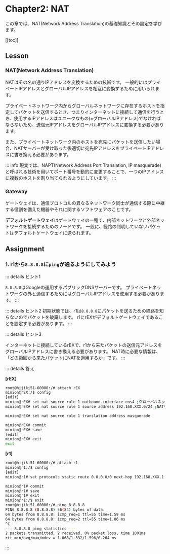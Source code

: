 # Chapter2: NAT

この章では、NAT(Network Address Translation)の基礎知識とその設定を学びます。

[[toc]]
## Lesson

### NAT(Network Address Translation)

NATはその名の通りIPアドレスを変換するための技術です。
一般的にはプライベートIPアドレスとグローバルIPアドレスを相互に変換するために用いられます。

プライベートネットワーク内からグローバルネットワークに存在するホストを指定してパケットを送信するとき、つまりインターネットに接続して通信を行うとき、使用するIPアドレスはユニークなもの(=グローバルIPアドレス)でなければならないため、送信元IPアドレスをグローバルIPアドレスに変換する必要があります。

また、プライベートネットワーク内のホストを宛先にパケットを送信したい場合、NATサーバーが受け取った後適切に宛先IPアドレスをプライベートIPアドレスに書き換える必要があります。

::: info
現実では、NAPT(Network Address Port Translation, IP masquerade)と呼ばれる技術を用いてポート番号を動的に変更することで、一つのIPアドレスに複数のホストを割り当てられるようにしています。
::: 
### Gateway

ゲートウェイは、通信プロトコルの異なるネットワーク同士が通信する際に中継する役割を備えた機器やそれに関するソフトウェアのことです。

**デフォルトゲートウェイ**はゲートウェイの一種で、内部ネットワークと外部ネットワークを接続するためのノードです。
一般に、経路の判明していないパケットはデフォルトゲートウェイに送られます。


## Assignment

### 1. r1から`8.8.8.8`に`ping`が通るようにしてみよう

::: details ヒント1

`8.8.8.8`はGoogleの運用するパブリックDNSサーバーです。
プライベートネットワークの外と通信するためにはグローバルIPアドレスを使用する必要があります。
:::

::: details ヒント2
初期状態では、r1は`8.8.8.8`にパケットを送るための経路を知らないのでパケットを破棄します。
r1にrEXがデフォルトゲートウェイであることを設定する必要があります。
:::

::: details ヒント3

インターネットに接続しているrEXで、r1から来たパケットの送信元アドレスをグローバルIPアドレスに書き換える必要があります。
NAT時に必要な情報は、「どの範囲から来たパケットにNATを適用するか」です。
:::

::: details 答え

**[rEX]**
```sh
root@hijiki51-60000:/# attach rEX
minion@rEX:/$ config
[edit]
minion@rEX# set nat source rule 1 outbound-interface ens4 ;グローバルネットワークとの接続点
minion@rEX# set nat source rule 1 source address 192.168.XXX.0/24 ;NATを適用する送信元ネットワークの範囲

minion@rEX# set nat source rule 1 translation address masquerade

minion@rEX# commit
minion@rEX# save
[edit]
minion@rEX# exit
exit
```

**[r1]**
```sh
root@hijiki51-60000:/# attach r1
minion@r1:/$ config
[edit]
minion@r1# set protocols static route 0.0.0.0/0 next-hop 192.168.XXX.1 ;送信先ネットワークに応じて次のノードを指定

minion@r1# commit
minion@r1# save
minion@r1# exit
minion@r1:/$ exit
root@hijiki51-60000:/# ping 8.8.8.8
PING 8.8.8.8 (8.8.8.8) 56(84) bytes of data.
64 bytes from 8.8.8.8: icmp_req=1 ttl=55 time=1.59 ms
64 bytes from 8.8.8.8: icmp_req=2 ttl=55 time=1.06 ms
^C
--- 8.8.8.8 ping statistics ---
2 packets transmitted, 2 received, 0% packet loss, time 1001ms
rtt min/avg/max/mdev = 1.068/1.332/1.596/0.264 ms
```

:::